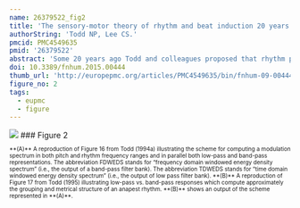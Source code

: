 ```yaml
---
name: 26379522_fig2
title: 'The sensory-motor theory of rhythm and beat induction 20 years on: a new synthesis and future perspectives.'
authorString: 'Todd NP, Lee CS.'
pmcid: PMC4549635
pmid: '26379522'
abstract: 'Some 20 years ago Todd and colleagues proposed that rhythm perception is mediated by the conjunction of a sensory representation of the auditory input and a motor representation of the body (Todd, 1994a, 1995), and that a sense of motion from sound is mediated by the vestibular system (Todd, 1992a, 1993b). These ideas were developed into a sensory-motor theory of rhythm and beat induction (Todd et al., 1999). A neurological substrate was proposed which might form the biological basis of the theory (Todd et al., 2002). The theory was implemented as a computational model and a number of experiments conducted to test it. In the following time there have been several key developments. One is the demonstration that the vestibular system is primal to rhythm perception, and in related work several experiments have provided further evidence that rhythm perception is body dependent. Another is independent advances in imaging, which have revealed the brain areas associated with both vestibular processing and rhythm perception. A third is the finding that vestibular receptors contribute to auditory evoked potentials (Todd et al., 2014a,b). These behavioral and neurobiological developments demand a theoretical overview which could provide a new synthesis over the domain of rhythm perception. In this paper we suggest four propositions as the basis for such a synthesis. (1) Rhythm perception is a form of vestibular perception; (2) Rhythm perception evokes both external and internal guidance of somatotopic representations; (3) A link from the limbic system to the internal guidance pathway mediates the "dance habit"; (4) The vestibular reward mechanism is innate. The new synthesis provides an explanation for a number of phenomena not often considered by rhythm researchers. We discuss these along with possible computational implementations and alternative models and propose a number of new directions for future research.'
doi: 10.3389/fnhum.2015.00444
thumb_url: 'http://europepmc.org/articles/PMC4549635/bin/fnhum-09-00444-g0002.gif'
figure_no: 2
tags:
  - eupmc
  - figure
---
```

<img src='http://europepmc.org/articles/PMC4549635/bin/fnhum-09-00444-g0002.jpg' style='max-height: 300px'>
### Figure 2
<p style='font-size: 10px;'>**(A)** A reproduction of Figure 16 from Todd (<xref rid="B165" ref-type="bibr">1994a</xref>) illustrating the scheme for computing a modulation spectrum in both pitch and rhythm frequency ranges and in parallel both low-pass and band-pass representations. The abbreviation FDWEDS stands for “frequency domain windowed energy density spectrum” (i.e., the output of a band-pass filter bank). The abbreviation TDWEDS stands for “time domain windowed energy density spectrum” (i.e., the output of low pass filter bank). **(B)** A reproduction of Figure 17 from Todd (<xref rid="B167" ref-type="bibr">1995</xref>) illustrating low-pass vs. band-pass responses which compute approximately the grouping and metrical structure of an anapest rhythm. **(B)** shows an output of the scheme represented in **(A)**.</p>